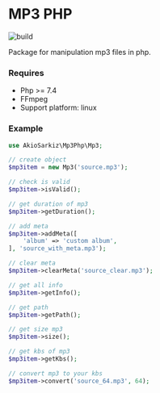 # MP3 PHP

![build](https://travis-ci.org/AkioSarkiz/mp3php.svg?branch=master)

Package for manipulation mp3 files in php. 

### Requires  

- Php >= 7.4
- FFmpeg
- Support platform: linux

### Example 
```php
use AkioSarkiz\Mp3Php\Mp3;

// create object
$mp3item = new Mp3('source.mp3');

// check is valid
$mp3item->isValid();

// get duration of mp3
$mp3item->getDuration();

// add meta
$mp3item->addMeta([
    'album' => 'custom album',
], 'source_with_meta.mp3');

// clear meta
$mp3item->clearMeta('source_clear.mp3');

// get all info
$mp3item->getInfo();

// get path
$mp3item->getPath();

// get size mp3
$mp3item->size();

// get kbs of mp3
$mp3item->getKbs();

// convert mp3 to your kbs
$mp3item->convert('source_64.mp3', 64);
```
